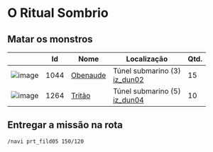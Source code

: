 # O Ritual Sombrio

## Matar os monstros

| | Id | Nome | Localização | Qtd. |
| - | - | - | - | - |
| ![image](https://file5s.ratemyserver.net/mobs/1044.gif) | 1044 | [Obenaude](https://ratemyserver.net/mob_db.php?mob_id=1044&small=1&back=1) | Túnel submarino (3)<br>[iz_dun02](https://ratemyserver.net/index.php?page=npc_shop_warp&map=iz_dun02) | 15 |
| ![image](https://file5s.ratemyserver.net/mobs/1264.gif) | 1264 | [Tritão](https://ratemyserver.net/mob_db.php?mob_id=1264&small=1&back=1) | Túnel submarino (5)<br>[iz_dun04](https://ratemyserver.net/index.php?page=npc_shop_warp&map=iz_dun04) | 10 |

## Entregar a missão na rota

```
/navi prt_fild05 150/120
```
